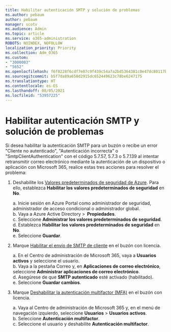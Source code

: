 ```yaml
---
title: Habilitar autenticación SMTP y solución de problemas
ms.author: pebaum
author: pebaum
manager: scotv
ms.audience: Admin
ms.topic: article
ms.service: o365-administration
ROBOTS: NOINDEX, NOFOLLOW
localization_priority: Priority
ms.collection: Adm_O365
ms.custom:
- "3000003"
- "5652"
ms.openlocfilehash: f6f0228f6cdf7e07c9f439c54a7a2bd5364381c0e47dc80117bd964c5eafea61
ms.sourcegitcommit: b5f7da89a650d2915dc652449623c78be6247175
ms.translationtype: HT
ms.contentlocale: es-ES
ms.lasthandoff: 08/05/2021
ms.locfileid: "53957225"
---
```

# <a name="enable-smtp-authentication-and-troubleshooting"></a>Habilitar autenticación SMTP y solución de problemas

Si desea habilitar la autenticación SMTP para un buzón o recibe un error "Cliente no autenticado", "Autenticación incorrecta" o "SmtpClientAuthentication" con el código 5.7.57, 5.7.3 o 5.7.139 al intentar retransmitir correo electrónico mediante la autenticación de un dispositivo o aplicación con Microsoft 365, realice estas tres acciones para resolver el problema:

1. Deshabilite los [Valores predeterminados de seguridad de Azure](/azure/active-directory/fundamentals/concept-fundamentals-security-defaults). Para ello, establezca **Habilitar los valores predeterminados de seguridad** en **No**.

    a. Inicie sesión en Azure Portal como administrador de seguridad, administrador de acceso condicional o administrador global.<BR/>
    b. Vaya a Azure Active Directory >  **Propiedades**.<BR/>
    c. Seleccione **Administrar los valores predeterminados de seguridad**.<BR/>
    d. Establezca **Habilitar los valores predeterminados de seguridad** en **No**.<BR/>
    e. Seleccione **Guardar**.

2. Marque [Habilitar el envío de SMTP de cliente](/exchange/clients-and-mobile-in-exchange-online/authenticated-client-smtp-submission#enable-smtp-auth-for-specific-mailboxes) en el buzón con licencia.

    a. En el Centro de administración de Microsoft 365, vaya a **Usuarios activos** y seleccione el usuario.<BR/>
    b. Vaya a la pestaña Correo y, en **Aplicaciones de correo electrónico**, seleccione **Administrar aplicaciones de correo electrónico**.<BR/>
    d. Asegúrese de que **SMTP autenticado** esté activado (habilitado).<BR/>
    e. Seleccione **Guardar cambios**.<BR/>

3. Marque [Deshabilitar la autenticación multifactor (MFA)](/microsoft-365/admin/security-and-compliance/set-up-multi-factor-authentication#turn-off-legacy-per-user-mfa) en el buzón con licencia.

    a. Vaya al Centro de administración de Microsoft 365 y, en el menú de navegación izquierdo, seleccione **Usuarios** > **Usuarios activos**.<BR/>
    b. Seleccione **Autenticación multifactor**.<BR/>
    c. Seleccione el usuario y deshabilite **Autenticación multifactor**.<BR/>
